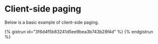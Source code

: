 # Client-side paging

Below is a basic example of client-side paging.

{% gistrun id="3f6d4f5b83241d5ee9bea3b743b28f4d" %}
{% endgistrun %}
